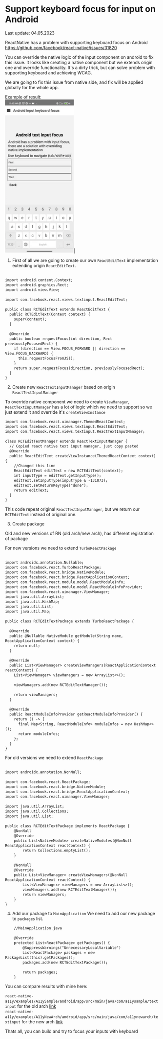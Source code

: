 # Support keyboard focus for input on Android

Last update: 04.05.2023

ReactNative has a problem with supporting keyboard focus on Android
https://github.com/facebook/react-native/issues/31820

You can override the native logic of the input component on android to fix this issue. It looks like creating a native component but we extends origin one and override functionality. It's a dirty trick, but can solve problem with supporting keyboard and achieving WCAG. 

We are going to fix this issue from native side, and fix will be applied globally for the whole app.


Example of result: </br>
<img src="../.github/images/android-input/android-example.gif" height="500" />|


1. First of all we are going to create our own `ReactEditText` implementation extending origin `ReactEditText`.

```

import android.content.Context;
import android.graphics.Rect;
import android.view.View;

import com.facebook.react.views.textinput.ReactEditText;

public class RCTEditText extends ReactEditText {
  public RCTEditText(Context context) {
    super(context);
  }

  @Override
  public boolean requestFocus(int direction, Rect previouslyFocusedRect) {
    if (direction == View.FOCUS_FORWARD || direction == View.FOCUS_BACKWARD) {
      this.requestFocusFromJS();
    }
    return super.requestFocus(direction, previouslyFocusedRect);
  }
}
```

2. Create new `ReactTextInputManager` based on origin `ReactTextInputManager`

To override native component we need to create `ViewManager`, `ReactTextInputManager` has a lot of logic which we need to support so we just extend it and override it's `createViewInstance`

```
import com.facebook.react.uimanager.ThemedReactContext;
import com.facebook.react.views.textinput.ReactEditText;
import com.facebook.react.views.textinput.ReactTextInputManager;

class RCTEditTextManager extends ReactTextInputManager {
  // Copied react native text input manager, just copy pasted
  @Override
  public ReactEditText createViewInstance(ThemedReactContext context) {
    //Changed this line
    ReactEditText editText = new RCTEditText(context);
    int inputType = editText.getInputType();
    editText.setInputType(inputType & -131073);
    editText.setReturnKeyType("done");
    return editText;
  }
}
```

This code repeat original `ReactTextInputManager`, but we return our `RCTEditText` instead of original one.

3. Create package

Old and new versions of RN (old arch/new arch), has different registration of package

For new versions we need to extend `TurboReactPackage`
```

import androidx.annotation.Nullable;
import com.facebook.react.TurboReactPackage;
import com.facebook.react.bridge.NativeModule;
import com.facebook.react.bridge.ReactApplicationContext;
import com.facebook.react.module.model.ReactModuleInfo;
import com.facebook.react.module.model.ReactModuleInfoProvider;
import com.facebook.react.uimanager.ViewManager;
import java.util.ArrayList;
import java.util.HashMap;
import java.util.List;
import java.util.Map;

public class RCTEditTextPackage extends TurboReactPackage {

  @Override
  public @Nullable NativeModule getModule(String name, ReactApplicationContext context) {
    return null;
  }

  @Override
  public List<ViewManager> createViewManagers(ReactApplicationContext reactContext) {
    List<ViewManager> viewManagers = new ArrayList<>();

    viewManagers.add(new RCTEditTextManager());

    return viewManagers;
  }

  @Override
  public ReactModuleInfoProvider getReactModuleInfoProvider() {
    return () -> {
      final Map<String, ReactModuleInfo> moduleInfos = new HashMap<>();
      return moduleInfos;
    };
  }
}
```

For old versions we need to extend `ReactPackage`

```

import androidx.annotation.NonNull;

import com.facebook.react.ReactPackage;
import com.facebook.react.bridge.NativeModule;
import com.facebook.react.bridge.ReactApplicationContext;
import com.facebook.react.uimanager.ViewManager;

import java.util.ArrayList;
import java.util.Collections;
import java.util.List;

public class RCTEditTextPackage implements ReactPackage {
    @NonNull
    @Override
    public List<NativeModule> createNativeModules(@NonNull ReactApplicationContext reactContext) {
        return Collections.emptyList();
    }

    @NonNull
    @Override
    public List<ViewManager> createViewManagers(@NonNull ReactApplicationContext reactContext) {
        List<ViewManager> viewManagers = new ArrayList<>();
        viewManagers.add(new RCTEditTextManager());
        return viewManagers;
    }
}
```

4. Add our package to `MainApplication`
We need to add our new package to `packages` list.

``` 
    //MainApplication.java

    @Override
    protected List<ReactPackage> getPackages() {
        @SuppressWarnings("UnnecessaryLocalVariable")
        List<ReactPackage> packages = new PackageList(this).getPackages();
        packages.add(new RCTEditTextPackage());

        return packages;
    }
```

You can compare results with mine here:

`react-native-a11y/examples/A11ySample/android/app/src/main/java/com/a11ysample/textinput` for the old arch [link](../examples/A11ySample/android/app/src/main/java/com/a11ysample/textinput)
</br>
`react-native-a11y/examples/A11yNewArch/android/app/src/main/java/com/a11ynewarch/textinput` for the new arch [link](../examples/A11yNewArch/android/app/src/main/java/com/a11ynewarch/textinput)


Thats all, you can build and try to focus your inputs with keyboard